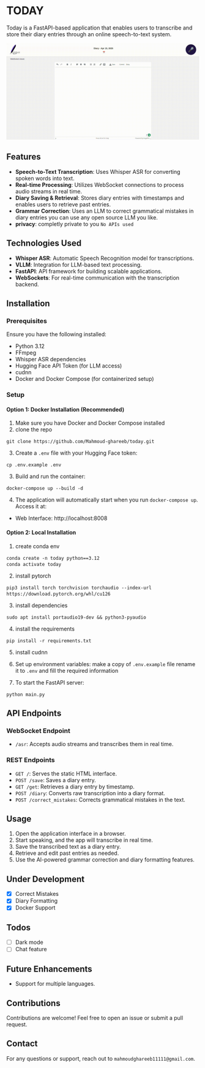 # TODAY

Today is a FastAPI-based application that enables users to transcribe and store their diary entries through an online speech-to-text system. 

![Today Web App](src/web/static/features.gif)

## Features
- **Speech-to-Text Transcription**: Uses Whisper ASR for converting spoken words into text.
- **Real-time Processing**: Utilizes WebSocket connections to process audio streams in real time.
- **Diary Saving & Retrieval**: Stores diary entries with timestamps and enables users to retrieve past entries.
- **Grammar Correction**: Uses an LLM to correct grammatical mistakes in diary entries you can use any open source LLM you like.
- **privacy**: completly private to you `No APIs used`

## Technologies Used
- **Whisper ASR**: Automatic Speech Recognition model for transcriptions.
- **VLLM**: Integration for LLM-based text processing.
- **FastAPI**: API framework for building scalable applications.
- **WebSockets**: For real-time communication with the transcription backend.

## Installation
### Prerequisites
Ensure you have the following installed:
- Python 3.12
- FFmpeg
- Whisper ASR dependencies
- Hugging Face API Token (for LLM access)
- cudnn
- Docker and Docker Compose (for containerized setup)

### Setup
#### Option 1: Docker Installation (Recommended)
1. Make sure you have Docker and Docker Compose installed
2. clone the repo 
```shell
git clone https://github.com/Mahmoud-ghareeb/today.git
```
3. Create a `.env` file with your Hugging Face token:
```shell
cp .env.example .env
```
3. Build and run the container:
```shell
docker-compose up --build -d
```
4. The application will automatically start when you run `docker-compose up`. Access it at:
- Web Interface: http://localhost:8008


#### Option 2: Local Installation
1. create conda env
```shell
conda create -n today python==3.12
conda activate today
```
2. install pytorch
```
pip3 install torch torchvision torchaudio --index-url https://download.pytorch.org/whl/cu126
```
3. install dependencies
```
sudo apt install portaudio19-dev && python3-pyaudio
```
4. install the requirements
```shell
pip install -r requirements.txt
```
5. install cudnn

6. Set up environment variables:
make a copy of `.env.example` file rename it to `.env` and fill the required information

7. To start the FastAPI server:
```shell
python main.py
```

## API Endpoints
### WebSocket Endpoint
- `/asr`: Accepts audio streams and transcribes them in real time.

### REST Endpoints
- `GET /`: Serves the static HTML interface.
- `POST /save`: Saves a diary entry.
- `GET /get`: Retrieves a diary entry by timestamp.
- `POST /diary`: Converts raw transcription into a diary format.
- `POST /correct_mistakes`: Corrects grammatical mistakes in the text.

## Usage
1. Open the application interface in a browser.
2. Start speaking, and the app will transcribe in real time.
3. Save the transcribed text as a diary entry.
4. Retrieve and edit past entries as needed.
5. Use the AI-powered grammar correction and diary formatting features.

## Under Development
- [x] Correct Mistakes
- [x] Diary Formatting
- [x] Docker Support

## Todos
- [ ] Dark mode
- [ ] Chat feature

## Future Enhancements
- Support for multiple languages.

## Contributions
Contributions are welcome! Feel free to open an issue or submit a pull request.

## Contact
For any questions or support, reach out to `mahmoudghareeb11111@gmail.com`. 